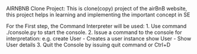AIRNBNB Clone Project:
This is clone(copy) project of the airBnB website, this project helps in learning and implementing the important concept in SE

For the First step, the Command Interpreter will be used:
        1. Use command ./console.py to start the console.
        2. Issue a command to the console for interpretation:
                e.g. create User - Creates a user instance
                        show User - Show User details
        3. Quit the Console by issuing quit command or Ctrl+D
